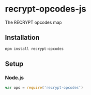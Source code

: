 # recrypt-opcodes-js
The RECRYPT opcodes map

## Installation
``` bash
npm install recrypt-opcodes
```

## Setup
### Node.js
``` javascript
var ops = require('recrypt-opcodes')
```